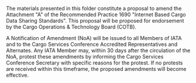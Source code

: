 The materials presented in this folder constitute a proposal to amend the Attachment "A" of the Recommended Practice 1690 "Internet Based Cargo Data Sharing Standards". This proposal will be proposed for endorsement by the Cargo Operations & Technology Board (COTB).

A Notification of Amendment (NoA) will be issued to all Members of IATA and to the Cargo Services Conference Accredited Representatives and Alternates. Any IATA Member may, within 30 days after the circulation of the NoA, protest these amendments by informing the Cargo Services Conference Secretary with specific reasons for the protest. If no protests are received within this timeframe, the proposed amendments will become effective.
